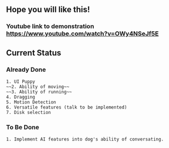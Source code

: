## Hope you will like this!
### Youtube link to demonstration https://www.youtube.com/watch?v=OWy4NSeJf5E

## Current Status 

### Already Done 
    1. UI Puppy
    ~~2. Ability of moving~~
    ~~3. Ability of running~~
    4. Dragging
    5. Motion Detection
    6. Versatile features (talk to be implemented)
    7. Disk selection

### To Be Done
    1. Implement AI features into dog's ability of conversating.
